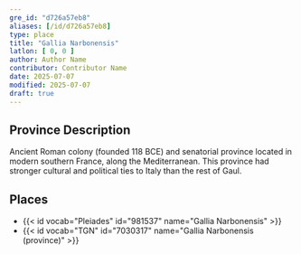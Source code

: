```yaml
---
gre_id: "d726a57eb8"
aliases: [/id/d726a57eb8]
type: place
title: "Gallia Narbonensis"
latlon: [ 0, 0 ]
author: Author Name
contributor: Contributor Name
date: 2025-07-07
modified: 2025-07-07
draft: true
---
```


<!--
## Dates
For now, include dates exactly as written in the document. We will revisit the question of date formatting once more data have been collected.  If no date, use "unspecified"
-->

## Province Description

Ancient Roman colony (founded 118 BCE) and senatorial province located in modern southern France, along the Mediterranean. This province had stronger cultural and political ties to Italy than the rest of Gaul.

<!--
## Maps
{{< image file="filename.jpg" caption="" credit="" alt="" >}}
-->

<!--
## Plans
{{< image file="filename.jpg" caption="" credit="" alt="" >}}
-->

<!--
## Images
{{< image file="filename.jpg" caption="" credit="" alt="" >}}
-->

<!--
## Bibliography
- BIB_ENTRY [(worldcat)](WORLDCAT_LINK_URL)
-->

<!--
## Keywords
- {{< keyword "Example keyword" >}}
-->


## Places

- {{< id vocab="Pleiades" id="981537" name="Gallia Narbonensis" >}}
- {{< id vocab="TGN" id="7030317" name="Gallia Narbonensis (province)" >}}